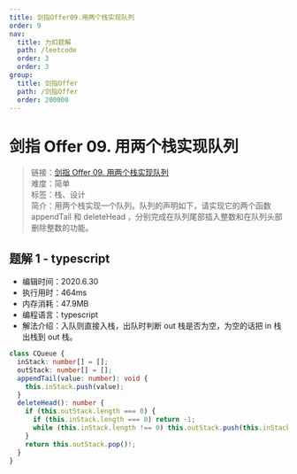 ```yaml
---
title: 剑指Offer09.用两个栈实现队列
order: 9
nav:
  title: 力扣题解
  path: /leetcode
  order: 3
  order: 3
group:
  title: 剑指Offer
  path: /剑指Offer
  order: 200000
---
```


# 剑指 Offer 09. 用两个栈实现队列

> 链接：[剑指 Offer 09. 用两个栈实现队列](https://leetcode-cn.com/problems/yong-liang-ge-zhan-shi-xian-dui-lie-lcof/)  
> 难度：简单  
> 标签：栈、设计  
> 简介：用两个栈实现一个队列。队列的声明如下，请实现它的两个函数 appendTail 和 deleteHead ，分别完成在队列尾部插入整数和在队列头部删除整数的功能。

## 题解 1 - typescript

- 编辑时间：2020.6.30
- 执行用时：464ms
- 内存消耗：47.9MB
- 编程语言：typescript
- 解法介绍：入队则直接入栈，出队时判断 out 栈是否为空，为空的话把 in 栈出栈到 out 栈。

```typescript
class CQueue {
  inStack: number[] = [];
  outStack: number[] = [];
  appendTail(value: number): void {
    this.inStack.push(value);
  }
  deleteHead(): number {
    if (this.outStack.length === 0) {
      if (this.inStack.length === 0) return -1;
      while (this.inStack.length !== 0) this.outStack.push(this.inStack.pop()!);
    }
    return this.outStack.pop()!;
  }
}
```
